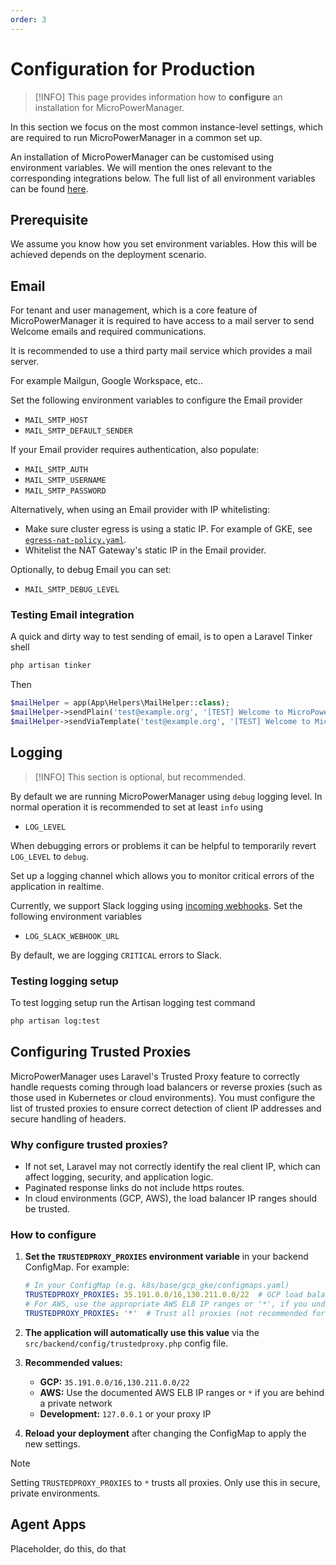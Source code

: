 ```yaml
---
order: 3
---
```


# Configuration for Production

> [!INFO]
> This page provides information how to **configure** an installation for MicroPowerManager.

In this section we focus on the most common instance-level settings, which are required to run MicroPowerManager in a common set up.

An installation of MicroPowerManager can be customised using environment variables.
We will mention the ones relevant to the corresponding integrations below.
The full list of all environment variables can be found [here](environment-variables.md).

## Prerequisite

We assume you know how you set environment variables.
How this will be achieved depends on the deployment scenario.

## Email

For tenant and user management, which is a core feature of MicroPowerManager it is required to have access to a mail server to send Welcome emails and required communications.

It is recommended to use a third party mail service which provides a mail server.

For example Mailgun, Google Workspace, etc..

Set the following environment variables to configure the Email provider

- `MAIL_SMTP_HOST`
- `MAIL_SMTP_DEFAULT_SENDER`

If your Email provider requires authentication, also populate:

- `MAIL_SMTP_AUTH`
- `MAIL_SMTP_USERNAME`
- `MAIL_SMTP_PASSWORD`

Alternatively, when using an Email provider with IP whitelisting:

- Make sure cluster egress is using a static IP.
  For example of GKE, see [`egress-nat-policy.yaml`](https://github.com/EnAccess/micropowermanager/blob/main/k8s/base/gcp_gke/kustomization.yaml).
- Whitelist the NAT Gateway's static IP in the Email provider.

Optionally, to debug Email you can set:

- `MAIL_SMTP_DEBUG_LEVEL`

### Testing Email integration

A quick and dirty way to test sending of email, is to open a Laravel Tinker shell

```sh
php artisan tinker
```

Then

```php
$mailHelper = app(App\Helpers\MailHelper::class);
$mailHelper->sendPlain('test@example.org', '[TEST] Welcome to MicroPowerManager', 'lorem ipsum');
$mailHelper->sendViaTemplate('test@example.org', '[TEST] Welcome to MicroPowerManager', 'templates.mail.register_welcome', ['userName' => 'Lorem', 'companyName' => 'Ipsum']);
```

## Logging

> [!INFO]
> This section is optional, but recommended.

By default we are running MicroPowerManager using `debug` logging level.
In normal operation it is recommended to set at least `info` using

- `LOG_LEVEL`

When debugging errors or problems it can be helpful to temporarily revert `LOG_LEVEL` to `debug`.

Set up a logging channel which allows you to monitor critical errors of the application in realtime.

Currently, we support Slack logging using [incoming webhooks](https://api.slack.com/messaging/webhooks).
Set the following environment variables

- `LOG_SLACK_WEBHOOK_URL`

By default, we are logging `CRITICAL` errors to Slack.

### Testing logging setup

To test logging setup run the Artisan logging test command

```sh
php artisan log:test
```

## Configuring Trusted Proxies

MicroPowerManager uses Laravel's Trusted Proxy feature to correctly handle requests coming through load balancers or reverse proxies (such as those used in Kubernetes or cloud environments). You must configure the list of trusted proxies to ensure correct detection of client IP addresses and secure handling of headers.

### Why configure trusted proxies?

- If not set, Laravel may not correctly identify the real client IP, which can affect logging, security, and application logic.
- Paginated response links do not include https routes.
- In cloud environments (GCP, AWS), the load balancer IP ranges should be trusted.

### How to configure

1. **Set the `TRUSTEDPROXY_PROXIES` environment variable** in your backend ConfigMap. For example:

   ```yaml
   # In your ConfigMap (e.g. k8s/base/gcp_gke/configmaps.yaml)
   TRUSTEDPROXY_PROXIES: 35.191.0.0/16,130.211.0.0/22  # GCP load balancer IP ranges
   # For AWS, use the appropriate AWS ELB IP ranges or '*', if you understand the risks
   TRUSTEDPROXY_PROXIES: '*'  # Trust all proxies (not recommended for production)
   ```

2. **The application will automatically use this value** via the `src/backend/config/trustedproxy.php` config file.

3. **Recommended values:**
   - **GCP:** `35.191.0.0/16,130.211.0.0/22`
   - **AWS:** Use the documented AWS ELB IP ranges or `*` if you are behind a private network
   - **Development:** `127.0.0.1` or your proxy IP

4. **Reload your deployment** after changing the ConfigMap to apply the new settings.

> [!NOTE]
> Setting `TRUSTEDPROXY_PROXIES` to `*` trusts all proxies. Only use this in secure, private environments.

## Agent Apps

Placeholder, do this, do that
